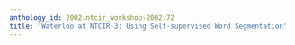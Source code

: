 ```yaml
---
anthology_id: 2002.ntcir_workshop-2002.72
title: 'Waterloo at NTCIR-3: Using Self-supervised Word Segmentation'
---
```

